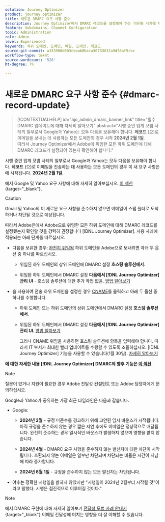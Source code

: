 ```yaml
---
solution: Journey Optimizer
product: journey optimizer
title: 새로운 DMARC 요구 사항 준수
description: Journey Optimizer에서 DMARC 레코드를 설정해야 하는 이유와 시기에 대해 알아봅니다
feature: Subdomains, Channel Configuration
topic: Administration
role: Admin
level: Experienced
keywords: 하위 도메인, 도메인, 메일, 도메인, 레코드
source-git-commit: a153960d083cbeab8beca30733832a9df8af9cbc
workflow-type: tm+mt
source-wordcount: '526'
ht-degree: 7%

---
```


# 새로운 DMARC 요구 사항 준수 {#dmarc-record-update}

>[!CONTEXTUALHELP]
>id="ajo_admin_dmarc_banner_link"
>title="필수 DMARC 업데이트에 대해 자세히 알아보기"
>abstract="시행 중인 업계 모범 사례의 일부로서 Google과 Yahoo는 모두 다음을 보유해야 합니다. **레코드** (으)로 이메일을 보내는 데 사용하는 모든 도메인의 경우 시작 **2024년 2월 1일**.<br>따라서 Journey Optimizer에서 Adobe에 위임한 모든 하위 도메인에 대해 DMARC 레코드가 설정되어 있는지 확인해야 합니다."

시행 중인 업계 모범 사례의 일부로서 Google과 Yahoo는 모두 다음을 보유해야 합니다. **레코드** (으)로 이메일을 전송하는 데 사용하는 모든 도메인의 경우 이 새 요구 사항은에 시작됩니다. **2024년 2월 1일**.

에서 Google 및 Yahoo 요구 사항에 대해 자세히 알아보십시오. [이 섹션](https://experienceleague.adobe.com/docs/deliverability-learn/deliverability-best-practice-guide/additional-resources/guidance-around-changes-to-google-and-yahoo.html?lang=en#dmarc%3A){target="_blank"}.

>[!CAUTION]
>
>Gmail 및 Yahoo의 이 새로운 요구 사항을 준수하지 않으면 이메일이 스팸 폴더로 도착하거나 차단될 것으로 예상됩니다.

따라서 Adobe은에서 Adobe으로 위임한 모든 하위 도메인에 대해 DMARC 레코드를 설정했는지 확인할 것을 강력히 권장합니다 [!DNL Journey Optimizer]. 사용 사례에 적용되는 아래 단계를 따르십시오.

* 다음을 보유한 경우: [완전히 위임됨](delegate-subdomain.md#full-subdomain-delegation) 하위 도메인을 Adobe으로 보내려면 아래 두 옵션 중 하나를 따르십시오.

   * 위임된 하위 도메인의 상위 도메인에 DMARC 설정 **호스팅 솔루션에서**.

   * 위임된 하위 도메인에서 DMARC 설정 **다음에서 [!DNL Journey Optimizer] 관리 UI** - 호스팅 솔루션에 대한 추가 작업 없음. [방법 알아보기](dmarc-record.md#implement-dmarc)

* 을 사용하여 전송 하위 도메인을 설정한 경우 [CNAME](delegate-subdomain.md#cname-subdomain-delegation)를 클릭하고 아래 두 옵션 중 하나를 수행합니다.
   * 하위 도메인 또는 하위 도메인의 상위 도메인에서 DMARC 설정 **호스팅 솔루션에서**.
   * 위임된 하위 도메인에서 DMARC 설정 **다음에서 [!DNL Journey Optimizer] 관리 UI**. [방법 알아보기](dmarc-record.md#implement-dmarc)

     그러나 CNAME 위임을 사용하면 호스팅 솔루션에 항목을 입력해야 합니다. 따라서 IT 부서가 최대한 빨리 업데이트를 수행할 수 있도록 조율하십시오. [!DNL Journey Optimizer] 기능을 사용할 수 있습니다(1월 30일). [자세히 알아보기](dmarc-record.md#implement-dmarc)

**에 대한 자세한 내용 [!DNL Journey Optimizer] DMARC의 향후 기능은 [이 섹션](dmarc-record.md).**

>[!NOTE]
>
>질문이 있거나 지원이 필요한 경우 Adobe 전달성 컨설턴트 또는 Adobe 담당자에게 문의하십시오.

Google과 Yahoo가 공유하는 가장 최근 타임라인은 다음과 같습니다.

* Google:

   * **2024년 2월** - 규정 미준수를 경고하기 위해 고안된 임시 바운스가 시작됩니다. 아직 규정을 준수하지 않는 경우 짧은 지연 후에도 이메일은 정상적으로 배달됩니다. 완전히 준수하는 경우 일시적인 바운스가 발생하지 않으며 영향을 받지 않습니다.

   * **2024년 4월** - DMARC 요구 사항을 준수하지 않는 발신자에 대한 차단이 시작됩니다. 호환되지 않는 이메일은 일부만 차단되며 차단되는 비율은 시간이 지남에 따라 증가합니다.

   * **2024년 6월 1일** - 규정을 준수하지 않는 모든 발신자는 차단됩니다.

* 야후는 정확한 시행일을 밝히지 않았지만 &quot;시행일이 2024년 2월부터 시작될 것&quot;이라고 말했다. 시행은 점진적으로 이루어질 것이다.&quot;

>[!NOTE]
>
>에서 DMARC 구현에 대해 자세히 알아보기 [전달성 모범 사례 안내서](https://experienceleague.adobe.com/docs/deliverability-learn/deliverability-best-practice-guide/additional-resources/technotes/implement-dmarc.html#about){target="_blank"} 이메일 전달성에 미치는 영향을 더 잘 이해할 수 있습니다.
